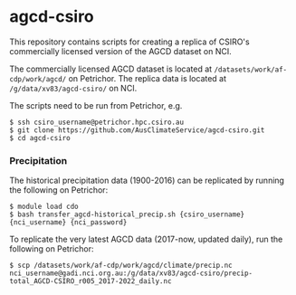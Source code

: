 # agcd-csiro

This repository contains scripts for creating a replica of CSIRO's commercially licensed version of the AGCD dataset on NCI.

The commercially licensed AGCD dataset is located at `/datasets/work/af-cdp/work/agcd/` on Petrichor.
The replica data is located at `/g/data/xv83/agcd-csiro/` on NCI.

The scripts need to be run from Petrichor, e.g.
```
$ ssh csiro_username@petrichor.hpc.csiro.au
$ git clone https://github.com/AusClimateService/agcd-csiro.git
$ cd agcd-csiro
```

### Precipitation

The historical precipitation data (1900-2016) can be replicated by running the following on Petrichor:
```
$ module load cdo
$ bash transfer_agcd-historical_precip.sh {csiro_username} {nci_username} {nci_password}
```

To replicate the very latest AGCD data (2017-now, updated daily), run the following on Petrichor:
```
$ scp /datasets/work/af-cdp/work/agcd/climate/precip.nc nci_username@gadi.nci.org.au:/g/data/xv83/agcd-csiro/precip-total_AGCD-CSIRO_r005_2017-2022_daily.nc
```
